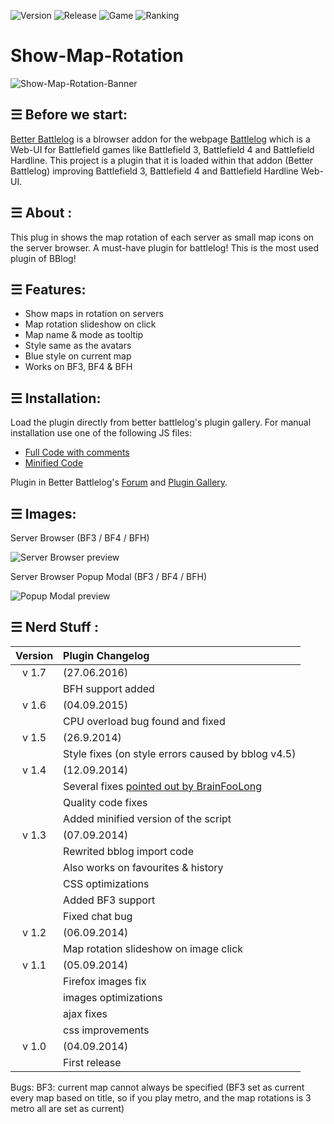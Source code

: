![Version](https://img.shields.io/badge/Version-1.7.0-green.svg?style=flat)
![Release](https://img.shields.io/badge/Release-27.06.2016-orange.svg?style=flat)
![Game](https://img.shields.io/badge/Games-Battlefield_4/Battlefield_3/Battlefield_Hardline-blue.svg?style=flat)
![Ranking](https://img.shields.io/badge/Ranking-Best_BBlog_Plugin-green.svg?style=flat)

# Show-Map-Rotation

![Show-Map-Rotation-Banner](../master/images/banner_680x250.PNG "Show Map Rotation Banner")


## ☰ Before we start:

[Better Battlelog](https://getbblog.com/) is a blrowser addon for the webpage [Battlelog](http://battlelog.battlefield.com) which is a Web-UI for Battlefield games like Battlefield 3, Battlefield 4 and Battlefield Hardline. 
This project is a plugin that it is loaded within that addon (Better Battlelog) improving Battlefield 3, Battlefield 4 and Battlefield Hardline Web-UI.


## ☰ About : 
This plug in shows the map rotation of each server as small map icons on the server browser. A must-have plugin for battlelog! This is the most used plugin of BBlog!


## ☰ Features:
- Show maps in rotation on servers
- Map rotation slideshow on click
- Map name & mode as tooltip
- Style same as the avatars
- Blue style on current map
- Works on BF3, BF4 & BFH


## ☰ Installation:
Load the plugin directly from better battlelog's plugin gallery. For manual installation use one of the following JS files:
 - [Full Code with comments](../master/client/show-map-rotation.latest.bblog.js)
 - [Minified Code](../master/client/show-map-rotation.latest.bblog.min.js)

Plugin in Better Battlelog's [Forum](https://getbblog.com/en/board/post/126353) and [Plugin Gallery](https://getbblog.com/en/plugin/126663/Show-Map-Rotation).


## ☰ Images:
Server Browser (BF3 / BF4 / BFH)

![Server Browser preview](../master/images/server_browser_preview.PNG "Server Browser preview")

Server Browser Popup Modal (BF3 / BF4 / BFH)

![Popup Modal preview](../master/images/popup_modal_preview.PNG "Popup Modal preview")


## ☰ Nerd Stuff : 
|Version | Plugin Changelog|
|:------:|:----------------|
|v 1.7|(27.06.2016)|
| |BFH support added|
|v 1.6|(04.09.2015)|
| |CPU overload bug found and fixed|
|v 1.5|(26.9.2014)|
| |Style fixes (on style errors caused by bblog v4.5)|
|v 1.4|(12.09.2014)|
| |Several fixes [pointed out by BrainFooLong](http://getbblog.com/en/board/post/126815)|
| |Quality code fixes|
| |Added minified version of the script|
|v 1.3|(07.09.2014)|
| |Rewrited bblog import code|
| |Also works on favourites & history|
| |CSS optimizations|
| |Added BF3 support|
| |Fixed chat bug|
|v 1.2|(06.09.2014)|
| |Map rotation slideshow on image click|
|v 1.1|(05.09.2014)|
| |Firefox images fix|
| |images optimizations|
| |ajax fixes|
| |css improvements|
|v 1.0|(04.09.2014)|
| |First release|

Bugs:
BF3: current map cannot always be specified (BF3 set as current every map based on title, so if you play metro, and the map rotations is 3 metro all are set as current)
